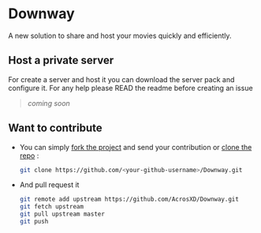 # Downway
A new solution to share and host your movies quickly and efficiently.

## Host a private server
For create a server and host it you can download the server pack and configure it. For any help please READ the readme before creating an issue
> *coming soon*

## Want to contribute

- You can simply [fork the project](https://help.github.com/en/github/getting-started-with-github/fork-a-repo) and send your contribution or [clone the repo](https://docs.github.com/en/github/creating-cloning-and-archiving-repositories/cloning-a-repository) :

    ```bash
    git clone https://github.com/<your-github-username>/Downway.git
    ```

- And pull request it
    ```bash
    git remote add upstream https://github.com/AcrosXD/Downway.git
    git fetch upstream
    git pull upstream master
    git push
    ```
